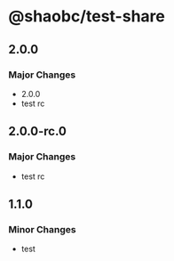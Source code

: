 # @shaobc/test-share

## 2.0.0

### Major Changes

- 2.0.0
- test rc

## 2.0.0-rc.0

### Major Changes

- test rc

## 1.1.0

### Minor Changes

- test
